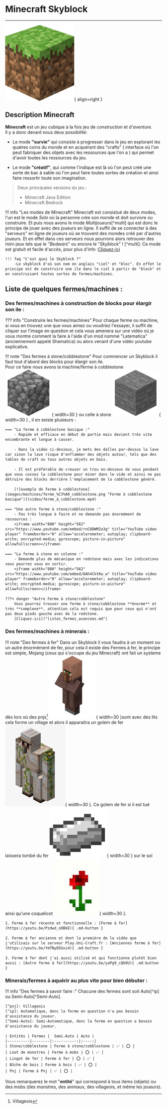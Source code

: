 # Minecraft Skyblock

---

![Block de terre Minecraft](images/blocs/bloc-terre.png){ align=right }

## Description Minecraft

**Minecraft** est un jeu cubique à la fois jeu de _construction_ et d'_aventure_.  
Il y a donc devant nous deux possibilité:

- Le mode **"survie"** qui consiste à progresser dans le jeu en explorant les quatres coins du monde et en acquérant des "crafts" ( interface où l'on peut fabriquer des objets avec les ressources que l'on a ) qui permet d'avoir toutes les ressources du jeu. 

- Le mode **"créatif"**, qui comme l'indique est là où l'on peut créé une sorte de bac à sable où l'on peut faire toutes sortes de création et ainsi faire ressortir toute son imagination. 

> Deux principales versions du jeu :
>
>   - Minecraft Java Edition
>   - Minecraft Bedrock
     
!!! info "Les modes de Minecraft"
    Minecraft est consistué de deux modes, l'un est le mode _Solo_ où la personne crée son monde et doit survivre ou construire. Et puis nous avons le mode _Multijoueurs_[^multi] qui est donc le principe de jouer avec des joueurs en ligne. 
    Il suffit de se connecter à des "serveurs" en ligne de joueurs où se trouvent des mondes créé par d'autres joueurs. Et en effet dans ces serveurs nous pourrons alors retrouver des mini-jeux tels que le "_Bedwars_" ou encore le "_Skyblock_" !
    [^multi]: Ce mode est gratuit et facile d'accès, pour plus d'info :[Cliquez-ici](https://google.com)
     
    !!! faq "C'est quoi le Skyblock ?" 
        -Le skyblock d'où son nom en anglais "ciel" et "bloc". En effet le principe est de construire une ile dans le ciel à partir de "block" et en construisant toutes sortes de fermes/machines.
        

## Liste de quelques fermes/machines :

### Des fermes/machines à construction de blocks pour élargir son ile :

??? info "Construire les fermes/machines"
    Pour chaque ferme ou machine, si vous en trouvez une que vous aimez ou voudriez l'essayer, il suffit de cliquer sur l'image en question et cela vous amenera sur une vidéo où je vous montre comment la faire à l'aide d'un mod nommé "Latematica" (anciennement appelé Shematica) ou alors venant d'une vidéo youtube explicative.



!!! note "Des fermes à stone/cobblestone"
    Pour commencer un Skyblock il faut tout d'abord des blocks pour élargir son ile.  
    Pour ce faire nous avons la machine/ferme à cobblestone ![Block de cobblestone](images/blocs/cobblestone.png "Block de cobblestone"){ width=30 } ou celle à stone ![Block de stone](images/blocs/stone.png "Block de stone"){ width=30 } , il en existe plusieurs :
    
    === "La ferme à cobblestone basique :"
        - Rapide et efficace en début de partie mais devient très vite encombrante et longue à casser. 
         
        - Dans la vidéo ci-dessous, je mets des dalles par-dessus la lave car sinon la lave risque d'enflammer des objets autour, tels que des tables de craft ou tous autres objets en bois.
    
        - Il est préférable de creuser un trou en-dessous de vous pendant que vous cassez la cobblestone pour miner dans le vide et ainsi ne pas détruire des blocks derrière l'emplacement de la cobblestone généré.

        [![exemple de ferme à cobblestone](images/machines/ferme_%C3%A0_cobblestone.png "Ferme à cobblestone basique")](video/ferme_à_cobblestone.mp4)   

    === "Une autre ferme à stone/cobblestone :" 
        - Pas très longue à faire et ne demande pas énormément de ressources : 
        <iframe width="800" height="562" src="https://www.youtube.com/embed/rnC8DWM2a3g" title="YouTube video player" frameborder="0" allow="accelerometer; autoplay; clipboard-write; encrypted-media; gyroscope; picture-in-picture" allowfullscreen></iframe>   
         
    === "La ferme à stone en colonne :"
        - Demande plus de mécanique en redstone mais avec les indications vous pourrez vous en sortir.
        <iframe width="800" height="562" src="https://www.youtube.com/embed/OAh4CktKw_w" title="YouTube video player" frameborder="0" allow="accelerometer; autoplay; clipboard-write; encrypted-media; gyroscope; picture-in-picture" allowfullscreen></iframe>
     
    ???+ danger "Autre Ferme à stone/cobblestone"     
        Vous pourrez trouver une ferme à stone/cobblestone **énorme** et très **complexe**, attention cela est requis que pour ceux qui n'ont pas deux pieds gauche avec de la redstone.
        [Cliquez-ici]("listes_fermes_avancees.md")

### Des fermes/machines à minerais :

!!! note "Des fermes à fer"
    Dans un Skyblock il vous faudra à un moment ou un autre énormément de fer, pour cela il existe des Fermes à fer, le principe est simple, Mojang (ceux qui s'occupe du jeu Minecraft) ont fait un systeme dès lors où des pnjs[^pnj] ![ Pnj ](images/mobs/villageois.png "villageois"){ width=30 }sont avec des lits cela forme un village et alors il apparaitra un golem de fer ![Iron golem](images/mobs/golem_de_fer.png "golem de fer"){ width=30 }. Ce golem de fer si il est tué laissera tombé du fer ![Iron ingot](images/items/lingot-de-fer.png "Lingot de fer"){ width=30 } sur le sol ainsi qu'une coquelicot ![Flower red](images/items/coquelicot.png "Coquelicot"){ width=30 }.

    1. Ferme à fer récente et fonctionnelle : [Ferme à fer](https://youtu.be/Pzdwd_oOBkE){ .md-button }

    2. Ferme à fer ancienne et dont la première de la vidéo que j'utilisais sur le serveur Play.Uni-Craft.fr : [Anciennes ferme à fer](https://youtu.be/YmTNyD5Gxi4){ .md-button }

    3. Ferme à fer dont j'ai aussi utilisé et qui fonctionne plutôt bien aussi : [Autre ferme à fer](https://youtu.be/yaPg9_cQb9U){ .md-button }
[^pnj]: Villageois

### Minerais/fermes à aquérir au plus vite pour bien débuter :

!!! info "Des fermes à savoir faire :"
    Chacune des fermes sont soit Auto[^ip] ou Semi-Auto[^Semi-Auto].
    
    [^pnj]: Villageois
    [^ip]: Automatique, donc la ferme en question n'a pas besoin d'assistance du joueur.
    [^Semi-Auto]: Semi-Automatique, donc la ferme en question a besoin d'assistance du joueur.
    
    | Entités | Fermes |  Semi-Auto | Auto |
    |----------|--------|:----------:|:----:|
    | Stone/cobblestone | Ferme à stone/cobblestone | ✅ | ⭕ |
    | Loot de monstres | Ferme à mobs | ⭕ | ✅ |
    | Lingot de fer | Ferme à fer | ⭕ | ✅ |
    | Bûche de bois | Ferme à bois | ✅ | ⭕ |
    | Pnj | Ferme à Pnj | ✅ | ⭕ |

Vous remarquerez le mot "**entité**" qui correspond à tous items (objets) ou des mobs (des monstres, des animaux, des villageois, et même les joueurs).






